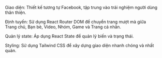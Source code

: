 Giao diện: Thiết kế tương tự Facebook, tập trung vào trải nghiệm người dùng thân thiện.

Định tuyến: Sử dụng React Router DOM để chuyển trang mượt mà giữa Trang chủ, Bạn bè, Video, Nhóm, Game và Trang cá nhân.

Quản lý state: Áp dụng React State để quản lý biến và trạng thái.

Styling: Sử dụng Tailwind CSS để xây dựng giao diện nhanh chóng và nhất quán.

